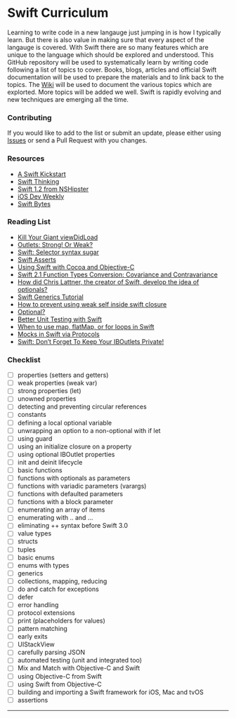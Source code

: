 # Swift Curriculum

Learning to write code in a new langauge just jumping in is how I typically learn.
But there is also value in making sure that every aspect of the langauge is covered.
With Swift there are so many features which are unique to the language which should
be explored and understood. This GitHub repository will be used to systematically
learn by writing code following a list of topics to cover. Books, blogs, articles
and official Swift documentation will be used to prepare the materials and to 
link back to the topics. The [Wiki] will be used to document the various topics
which are explorted. More topics will be added we well. Swift is rapidly evolving
and new techniques are emerging all the time.

### Contributing

If you would like to add to the list or submit an update, please either using [Issues] or
send a Pull Request with you changes. 

### Resources

 * [A Swift Kickstart](https://itunes.apple.com/us/book/a-swift-kickstart/id891801923?mt=11)
 * [Swift Thinking](http://www.slideshare.net/natashatherobot/altconf-2015-swift-thinking) 
 * [Swift 1.2 from NSHipster](http://nshipster.com/swift-1.2/) 
 * [iOS Dev Weekly](https://iosdevweekly.com/)
 * [Swift Bytes](http://swiftbitesapp.com/)

### Reading List

 * [Kill Your Giant viewDidLoad](https://thatthinginswift.com/kill-your-viewdidload/)
 * [Outlets: Strong! Or Weak?](http://scottberrevoets.com/2016/03/21/outlets-strong-or-weak/)
 * [Swift: Selector syntax sugar](https://medium.com/swift-programming/swift-selector-syntax-sugar-81c8a8b10df3)
 * [Swift Asserts](https://www.mikeash.com/pyblog/friday-qa-2016-03-04-swift-asserts.html)
 * [Using Swift with Cocoa and Objective-C](https://developer.apple.com/library/ios/documentation/Swift/Conceptual/BuildingCocoaApps/MixandMatch.html#//apple_ref/doc/uid/TP40014216-CH10-ID136)
 * [Swift 2.1 Function Types Conversion: Covariance and Contravariance](https://www.uraimo.com/2015/09/29/Swift2.1-Function-Types-Conversion-Covariance-Contravariance/)
 * [How did Chris Lattner, the creator of Swift, develop the idea of optionals?](https://www.quora.com/How-did-Chris-Lattner-the-creator-of-Swift-develop-the-idea-of-optionals)
 * [Swift Generics Tutorial](http://www.raywenderlich.com/82572/swift-generics-tutorial)
 * [How to prevent using weak self inside swift closure](https://medium.com/swift-programming/how-to-prevent-using-weak-self-inside-swift-closure-2c113b8b2651)
 * [Optional?](http://swift.ayaka.me/posts/2015/10/5/optional)
 * [Better Unit Testing with Swift](http://masilotti.com/better-swift-unit-testing/)
 * [When to use map, flatMap, or for loops in Swift](http://www.mokacoding.com/blog/when-to-use-map-flatmap-for/)
 * [Mocks in Swift via Protocols](http://blog.eliperkins.me/mocks-in-swift-via-protocols)
 * [Swift: Don’t Forget To Keep Your IBOutlets Private!](http://natashatherobot.com/swift-iboutlets-private/)

### Checklist

 * [ ] properties (setters and getters)
 * [ ] weak properties (weak var)
 * [ ] strong properties (let)
 * [ ] unowned properties
 * [ ] detecting and preventing circular references
 * [ ] constants
 * [ ] defining a local optional variable
 * [ ] unwrapping an option to a non-optional with if let
 * [ ] using guard
 * [ ] using an initialize closure on a property
 * [ ] using optional IBOutlet properties
 * [ ] init and deinit lifecycle
 * [ ] basic functions
 * [ ] functions with optionals as parameters
 * [ ] functions with variadic parameters (varargs)
 * [ ] functions with defaulted parameters
 * [ ] functions with a block parameter
 * [ ] enumerating an array of items
 * [ ] enumerating with .. and …
 * [ ] eliminating ++ syntax before Swift 3.0
 * [ ] value types
 * [ ] structs
 * [ ] tuples
 * [ ] basic enums
 * [ ] enums with types
 * [ ] generics
 * [ ] collections, mapping, reducing
 * [ ] do and catch for exceptions
 * [ ] defer
 * [ ] error handling
 * [ ] protocol extensions
 * [ ] print (placeholders for values)
 * [ ] pattern matching
 * [ ] early exits
 * [ ] UIStackView
 * [ ] carefully parsing JSON
 * [ ] automated testing (unit and integrated too)
 * [ ] Mix and Match with Objective-C and Swift
 * [ ] using Objective-C from Swift
 * [ ] using Swift from Objective-C
 * [ ] building and importing a Swift framework for iOS, Mac and tvOS
 * [ ] assertions

---

[Wiki]: https://github.com/brennanMKE/SwiftCurriculum/wiki
[Issues]: https://github.com/brennanMKE/SwiftCurriculum/issues